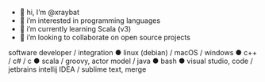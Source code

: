 - 👋 hi, I’m @xraybat
- 👀 i’m interested in programming languages
- 🌱 i’m currently learning Scala (v3)
- 💞️ i’m looking to collaborate on open source projects

software developer / integration ● linux (debian) / macOS / windows ● c++ / c# / c ● scala / groovy, actor model / java ● bash ● visual studio, code / jetbrains intellij IDEA / sublime text, merge

<!---
xraybat/xraybat is a ✨ special ✨ repository because its `README.md` (this file) appears on your GitHub profile.
You can click the Preview link to take a look at your changes.
--->

